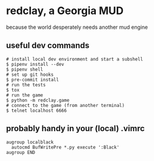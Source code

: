 # redclay, a Georgia MUD

because the world desperately needs another mud engine

## useful dev commands

```console
# install local dev environment and start a subshell
$ pipenv install --dev
$ pipenv shell
# set up git hooks
$ pre-commit install
# run the tests
$ tox
# run the game
$ python -m redclay.game
# connect to the game (from another terminal)
$ telnet localhost 6666
```

## probably handy in your (local) .vimrc
```vim
augroup localblack
  autocmd BufWritePre *.py execute ':Black'
augroup END
```
